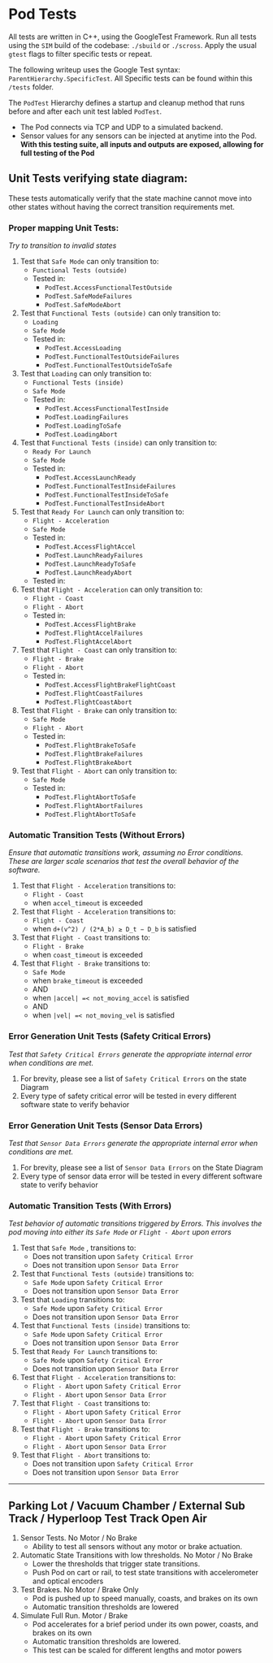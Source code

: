 # Pod Tests

All tests are written in C++, using the GoogleTest Framework. Run all tests using the `SIM` build of the codebase: `./sbuild` or `./scross`. Apply the usual `gtest` flags to filter specific tests or repeat. 

The following writeup uses the Google Test syntax: `ParentHierarchy.SpecificTest`. All Specific tests can be found within this `/tests` folder. 

The `PodTest` Hierarchy defines a startup and cleanup method that runs before and after each unit test labled `PodTest`. 
  * The Pod connects via TCP and UDP to a simulated backend. 
  * Sensor values for any sensors can be injected at anytime into the Pod. 
**With this testing suite, all inputs and outputs are exposed, allowing for full testing of the Pod**

## Unit Tests verifying state diagram:

These tests automatically verify that the state machine cannot move into other states without having the correct transition requirements met.

### Proper mapping Unit Tests: 
  _Try to transition to invalid states_

1. Test that `Safe Mode` can only transition to:
    * `Functional Tests (outside)`
    * Tested in:
      * `PodTest.AccessFunctionalTestOutside`
      * `PodTest.SafeModeFailures`
      * `PodTest.SafeModeAbort`
2. Test that `Functional Tests (outside)` can only transition to:
    * `Loading`
    * `Safe Mode`
    * Tested in:
      * `PodTest.AccessLoading`
      * `PodTest.FunctionalTestOutsideFailures`
      * `PodTest.FunctionalTestOutsideToSafe`
3. Test that `Loading` can only transition to:
    * `Functional Tests (inside)`
    * `Safe Mode`
    * Tested in:
      * `PodTest.AccessFunctionalTestInside`
      * `PodTest.LoadingFailures`
      * `PodTest.LoadingToSafe`
      * `PodTest.LoadingAbort`
4. Test that `Functional Tests (inside)` can only transition to:
    * `Ready For Launch`
    * `Safe Mode`
    * Tested in:
      * `PodTest.AccessLaunchReady`
      * `PodTest.FunctionalTestInsideFailures`
      * `PodTest.FunctionalTestInsideToSafe`
      * `PodTest.FunctionalTestInsideAbort`
5. Test that `Ready For Launch` can only transition to:
    * `Flight - Acceleration`
    * `Safe Mode`
    * Tested in:
      * `PodTest.AccessFlightAccel`
      * `PodTest.LaunchReadyFailures`
      * `PodTest.LaunchReadyToSafe`
      * `PodTest.LaunchReadyAbort`
   * Tested in:
6. Test that `Flight - Acceleration` can only transition to:
    * `Flight - Coast`
    * `Flight - Abort`
    * Tested in:
      * `PodTest.AccessFlightBrake`
      * `PodTest.FlightAccelFailures`
      * `PodTest.FlightAccelAbort`
7. Test that `Flight - Coast` can only transition to:
    * `Flight - Brake`
    * `Flight - Abort`
    * Tested in:
      * `PodTest.AccessFlightBrakeFlightCoast`
      * `PodTest.FlightCoastFailures`
      * `PodTest.FlightCoastAbort`
8. Test that `Flight - Brake` can only transition to:
    * `Safe Mode`
    * `Flight - Abort`
    * Tested in:
      * `PodTest.FlightBrakeToSafe`
      * `PodTest.FlightBrakeFailures`
      * `PodTest.FlightBrakeAbort`
9. Test that `Flight - Abort` can only transition to:
    * `Safe Mode`
    * Tested in:
      * `PodTest.FlightAbortToSafe`
      * `PodTest.FlightAbortFailures`
      * `PodTest.FlightAbortToSafe`

### Automatic Transition Tests (Without Errors)
  _Ensure that automatic transitions work, assuming no Error conditions. These are larger scale scenarios that test the overall behavior of the software._

1. Test that `Flight - Acceleration` transitions to:
    * `Flight - Coast` 
    * when `accel_timeout` is exceeded
2. Test that ` Flight - Acceleration ` transitions to:  
    * `Flight - Coast`
    * when `d+(v^2) / (2*A_b) ≥ D_t − D_b` is satisfied
3. Test that ` Flight - Coast ` transitions to:
    * `Flight - Brake`
    * when `coast_timeout` is exceeded
4. Test that `Flight - Brake` transitions to:
    * `Safe Mode`
    * when `brake_timeout` is exceeded
    * AND
    * when `|accel| =< not_moving_accel` is satisfied
    * AND
    * when `|vel| =< not_moving_vel` is satisfied

### Error Generation Unit Tests (Safety Critical Errors)
  _Test that `Safety Critical Errors` generate the appropriate internal error when conditions are met._

1. For brevity, please see a list of `Safety Critical Errors` on the state Diagram
2. Every type of safety critical error will be tested in every different software state to verify behavior 

### Error Generation Unit Tests (Sensor Data Errors)
  _Test that `Sensor Data Errors` generate the appropriate internal error when conditions are met._

1. For brevity, please see a list of `Sensor Data Errors` on the State Diagram
2. Every type of sensor data error will be tested in every different software state to verify behavior

### Automatic Transition Tests (With Errors)
  _Test behavior of automatic transitions triggered by Errors. This involves the pod moving into either its `Safe Mode` or `Flight - Abort` upon errors_ 
1. Test that `Safe Mode` , transitions to:
    * Does not transition upon `Safety Critical Error`
    * Does not transition upon `Sensor Data Error`
2. Test that `Functional Tests (outside)` transitions to:
    * `Safe Mode` upon `Safety Critical Error`
    * Does not transition upon `Sensor Data Error`
3. Test that `Loading` transitions to:
    * `Safe Mode` upon `Safety Critical Error`
    * Does not transition upon `Sensor Data Error`
4. Test that ` Functional Tests (inside) ` transitions to:
    * `Safe Mode` upon `Safety Critical Error`
    * Does not transition upon `Sensor Data Error`
5. Test that `Ready For Launch` transitions to:
    * `Safe Mode` upon `Safety Critical Error`
    * Does not transition upon `Sensor Data Error`
6. Test that `Flight - Acceleration` transitions to:
    * `Flight - Abort` upon `Safety Critical Error`
    * `Flight - Abort` upon `Sensor Data Error`
7. Test that `Flight - Coast` transitions to:
    * `Flight - Abort` upon `Safety Critical Error`
    * `Flight - Abort` upon `Sensor Data Error`
8. Test that `Flight - Brake` transitions to:
    * `Flight - Abort` upon `Safety Critical Error`
    * `Flight - Abort` upon `Sensor Data Error`
9. Test that `Flight - Abort` transitions to:
    * Does not transition upon `Safety Critical Error`
    * Does not transition upon `Sensor Data Error`

---

## Parking Lot / Vacuum Chamber / External Sub Track / Hyperloop Test Track Open Air
1. Sensor Tests. No Motor / No Brake
    * Ability to test all sensors without any motor or brake actuation. 
2. Automatic State Transitions with low thresholds. No Motor / No Brake
    * Lower the thresholds that trigger state transitions.
    * Push Pod on cart or rail, to test state transitions with accelerometer and optical encoders
3. Test Brakes. No Motor / Brake Only 
    * Pod is pushed up to speed manually, coasts, and brakes on its own
    * Automatic transition thresholds are lowered
4. Simulate Full Run. Motor / Brake 
    * Pod accelerates for a brief period under its own power, coasts, and brakes on its own
    * Automatic transition thresholds are lowered.
    * This test can be scaled for different lengths and motor powers